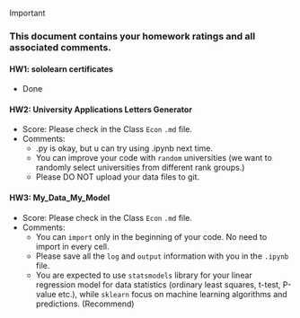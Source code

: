 > [!IMPORTANT]
>
> ### **This document contains your homework ratings and all associated comments.**



#### HW1: sololearn certificates

- Done


#### HW2: University Applications Letters Generator
- Score: Please check in the Class `Econ` `.md` file.
- Comments:
    - .py is okay, but u can try using .ipynb next time.
    - You can improve your code with `random` universities (we want to randomly select universities from different rank groups.)
    - Please DO NOT upload your data files to git.


#### HW3: My_Data_My_Model

- Score: Please check in the Class `Econ` `.md` file.
- Comments:
    - You can `import` only in the beginning of your code. No need to import in every cell.
    - Please save all the `log` and `output` information with you in the `.ipynb` file.
    - You are expected to use `statsmodels` library for your linear regression model for data statistics (ordinary least squares, t-test, P-value etc.), while `sklearn` focus on machine learning algorithms and predictions. (Recommend)
